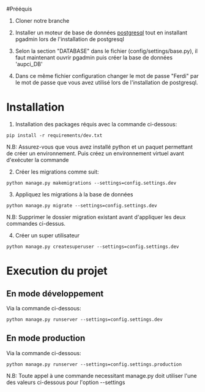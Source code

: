 #Prééquis
1. Cloner notre branche

2. Installer un moteur de base de données [postgresql](https://www.postgresql.org/download/) tout en installant pgadmin lors de l'installation de postgresql

3. Selon la section "DATABASE" dans le fichier (config/settings/base.py), il faut maintenant ouvrir pgadmin puis créer la base de données 'aupci_DB'

4. Dans ce même fichier configuration changer le mot de passe "Ferdi" par le mot de passe que vous avez utilisé lors de l'installation de postgresql.

# Installation

1. Installation des packages réquis avec la commande ci-dessous:

 ```pip install -r requirements/dev.txt```
 
 N.B: Assurez-vous que vous avez installé python et un paquet permettant de créer un environnement. Puis créez un environnement virtuel avant d'exécuter la commande

2. Créer les migrations comme suit:

```python manage.py makemigrations --settings=config.settings.dev```

3. Appliquez les migrations à la base de données

```python manage.py migrate --settings=config.settings.dev```

N.B: Supprimer le dossier migration existant avant d'appliquer les deux commandes ci-dessus.

4. Créer un super utilisateur 

```python manage.py createsuperuser --settings=config.settings.dev```


# Execution du projet
## En mode développement

Via la commande ci-dessous:

```python manage.py runserver --settings=config.settings.dev```

## En mode production

Via la commande ci-dessous:

```python manage.py runserver --settings=config.settings.production```

N.B: Toute appel à une commande necessitant manage.py doit utiliser l'une des valeurs ci-dessous pour l'option --settings
